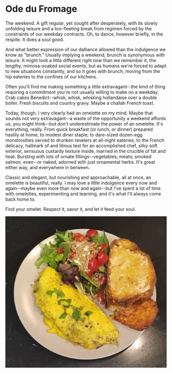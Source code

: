 # Ode du Fromage

The weekend. A gift regular, yet sought after desperately, with its slowly
unfolding leisure and a too-fleeting break from regimen forced by the
constraints of our weekday contracts. Oh, to dance, however briefly, in the
respite. It does a soul good.

And what better expression of our dalliance allowed than the indulgence we know
as "brunch." Usually implying a weekend, brunch is synonymous with leisure. It
might look a little different right now than we remember it, the lengthy,
mimosa-soaked social events, but as humans we're forced to adapt to new
situations constantly, and so it goes with brunch, moving from the hip eateries
to the confines of our kitchens.

Often you'll find me making something a little extravagant--the kind of thing
requiring a commitment you're not usually willing to make on a weekday. Crab
cakes Benedict--whisk, whisk, whisking hollandaise over a double boiler. Fresh
biscuits and country gravy. Maybe a challah French toast.

Today, though, I very clearly had an omelette on my mind. Maybe that sounds not
very extravagant--a waste of the opportunity a weekend affords us, you might
think--but don't underestimate the power of an omelette. It's everything,
really. From quick breakfast (or lunch, or dinner) prepared hastily at home; to
modest diner staple; to dare-sized dozen-egg monstrosities served to drunken
revelers at all-night eateries; to the French delicacy, hallmark of and litmus
test for an accomplished chef, silky soft exterior, sensuous custardy texture
inside, married in the crucible of fat and heat. Bursting with lots of ornate
fillings--vegetables; meats; smoked salmon, even--or naked, adorned with just
ornamental herbs. It's great either way, and everywhere in between.

Classic and elegant, but nourishing and approachable, all at once, an omelette
is beautiful, really. I may love a little indulgence every now and again--maybe
even more than now and again--but I've spent a lot of time with omelettes,
experimenting and learning, and it's what I'll always come back home to.

Find your omelet. Respect it, savor it, and let it feed your soul.

![omelette](img/day-12-omelette.jpg)

